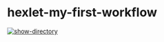 # hexlet-my-first-workflow
[![show-directory](https://github.com/Shooouuun/hexlet-my-first-workflow/actions/workflows/show-directory.yml/badge.svg)](https://github.com/Shooouuun/hexlet-my-first-workflow/actions/workflows/show-directory.yml)
